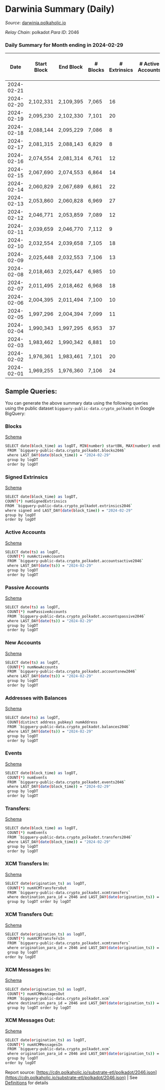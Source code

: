 # Darwinia Summary (Daily)

_Source_: [darwinia.polkaholic.io](https://darwinia.polkaholic.io)

*Relay Chain*: polkadot
*Para ID*: 2046



### Daily Summary for Month ending in 2024-02-29


| Date    | Start Block | End Block | # Blocks | # Extrinsics | # Active Accounts | # Passive Accounts | # New Accounts | # Addresses | # Events  | # Transfers ($USD) | # XCM Transfers In ($USD) | # XCM Transfers Out ($USD) | # XCM In | # XCM Out | Issues |
|---------|-------------|-----------|----------|--------------|-------------------|--------------------|----------------|-------------|-----------|--------------------|---------------------------|----------------------------|----------|-----------|--------|
| 2024-02-21 |  |  |  |  |  |  |  |  |  |   |   |   |  |  |  |
| 2024-02-20 | 2,102,331 | 2,109,395 | 7,065 | 16 |  |  |  | 1,059 | 26,072 | 59  |   |   |  |  |  |
| 2024-02-19 | 2,095,230 | 2,102,330 | 7,101 | 20 |  |  |  | 1,059 | 30,737 | 25  |   |   |  |  |  |
| 2024-02-18 | 2,088,144 | 2,095,229 | 7,086 | 8 |  |  |  | 1,058 | 17,974 | 25  |   |   |  |  |  |
| 2024-02-17 | 2,081,315 | 2,088,143 | 6,829 | 8 |  |  |  | 1,056 | 17,042 | 15  |   |   |  |  |  |
| 2024-02-16 | 2,074,554 | 2,081,314 | 6,761 | 12 |  |  |  | 1,054 | 16,814 | 11  |   |   |  |  |  |
| 2024-02-15 | 2,067,690 | 2,074,553 | 6,864 | 14 |  |  |  | 1,053 | 17,294 | 16  |   |   |  |  |  |
| 2024-02-14 | 2,060,829 | 2,067,689 | 6,861 | 22 |  |  |  | 1,051 | 17,421 | 18  |   |   |  |  |  |
| 2024-02-13 | 2,053,860 | 2,060,828 | 6,969 | 27 |  |  |  | 1,051 | 16,945 | 32  |   |   |  |  |  |
| 2024-02-12 | 2,046,771 | 2,053,859 | 7,089 | 12 |  |  |  | 1,050 | 17,872 | 19  |   |   |  |  |  |
| 2024-02-11 | 2,039,659 | 2,046,770 | 7,112 | 9 |  |  |  | 1,050 | 17,918 | 34  |   |   |  |  |  |
| 2024-02-10 | 2,032,554 | 2,039,658 | 7,105 | 18 |  |  |  | 1,050 | 17,853 | 20  |   |   |  |  |  |
| 2024-02-09 | 2,025,448 | 2,032,553 | 7,106 | 13 |  |  |  | 1,050 | 17,891 | 18  |   |   |  |  |  |
| 2024-02-08 | 2,018,463 | 2,025,447 | 6,985 | 10 |  |  |  | 1,048 | 17,678 | 9  |   |   |  |  |  |
| 2024-02-07 | 2,011,495 | 2,018,462 | 6,968 | 18 |  |  |  | 1,048 | 18,056 | 19  |   |   |  |  |  |
| 2024-02-06 | 2,004,395 | 2,011,494 | 7,100 | 10 |  |  |  | 1,047 | 19,030 | 15  |   |   |  |  |  |
| 2024-02-05 | 1,997,296 | 2,004,394 | 7,099 | 11 |  |  |  | 1,046 | 22,525 | 34  |   |   |  |  |  |
| 2024-02-04 | 1,990,343 | 1,997,295 | 6,953 | 37 |  |  |  | 1,046 | 20,423 | 97  |   |   |  |  |  |
| 2024-02-03 | 1,983,462 | 1,990,342 | 6,881 | 10 |  |  |  | 1,046 | 17,288 | 15  |   |   |  |  |  |
| 2024-02-02 | 1,976,361 | 1,983,461 | 7,101 | 20 |  |  |  | 1,045 | 17,812 | 12  |   |   |  |  |  |
| 2024-02-01 | 1,969,255 | 1,976,360 | 7,106 | 24 |  |  |  | 1,044 | 24,489 | 25  |   |   |  |  |  |

## Sample Queries:
You can generate the above summary data using the following queries using the public dataset `bigquery-public-data.crypto_polkadot` in Google BigQuery:


### Blocks 

[Schema](https://github.com/colorfulnotion/substrate-etl/blob/main/schema/blocks.json)

```bash
SELECT date(block_time) as logDT, MIN(number) startBN, MAX(number) endBN, COUNT(*) numBlocks 
 FROM `bigquery-public-data.crypto_polkadot.blocks2046`  
 where LAST_DAY(date(block_time)) = "2024-02-29" 
 group by logDT 
 order by logDT
```

### Signed Extrinsics 

[Schema](https://github.com/colorfulnotion/substrate-etl/blob/main/schema/extrinsics.json)

```bash
SELECT date(block_time) as logDT, 
COUNT(*) numSignedExtrinsics 
FROM `bigquery-public-data.crypto_polkadot.extrinsics2046`  
where signed and LAST_DAY(date(block_time)) = "2024-02-29" 
group by logDT 
order by logDT
```

### Active Accounts 

[Schema](https://github.com/colorfulnotion/substrate-etl/blob/main/schema/accountsactive.json)

```bash
SELECT date(ts) as logDT, 
 COUNT(*) numActiveAccounts 
 FROM `bigquery-public-data.crypto_polkadot.accountsactive2046` 
 where LAST_DAY(date(ts)) = "2024-02-29" 
 group by logDT 
 order by logDT
```

### Passive Accounts 

[Schema](https://github.com/colorfulnotion/substrate-etl/blob/main/schema/accountspassive.json)

```bash
SELECT date(ts) as logDT, 
 COUNT(*) numPassiveAccounts 
 FROM `bigquery-public-data.crypto_polkadot.accountspassive2046` 
 where LAST_DAY(date(ts)) = "2024-02-29" 
 group by logDT 
 order by logDT
```

### New Accounts 

[Schema](https://github.com/colorfulnotion/substrate-etl/blob/main/schema/accountsnew.json)

```bash
SELECT date(ts) as logDT, 
 COUNT(*) numNewAccounts 
 FROM `bigquery-public-data.crypto_polkadot.accountsnew2046` 
 where LAST_DAY(date(ts)) = "2024-02-29" 
 group by logDT
 order by logDT
```

### Addresses with Balances 

[Schema](https://github.com/colorfulnotion/substrate-etl/blob/main/schema/balances.json)

```bash
SELECT date(ts) as logDT,
 COUNT(distinct address_pubkey) numAddress 
 FROM `bigquery-public-data.crypto_polkadot.balances2046` 
 where LAST_DAY(date(ts)) = "2024-02-29" 
 group by logDT 
 order by logDT
```

### Events 

[Schema](https://github.com/colorfulnotion/substrate-etl/blob/main/schema/events.json)

```bash
SELECT date(block_time) as logDT, 
 COUNT(*) numEvents 
 FROM `bigquery-public-data.crypto_polkadot.events2046` 
 where LAST_DAY(date(block_time)) = "2024-02-29" 
 group by logDT 
 order by logDT
```

### Transfers:

[Schema](https://github.com/colorfulnotion/substrate-etl/blob/main/schema/transfers.json)

```bash
SELECT date(block_time) as logDT, 
 COUNT(*) numEvents 
 FROM `bigquery-public-data.crypto_polkadot.transfers2046` 
 where LAST_DAY(date(block_time)) = "2024-02-29" 
 group by logDT 
 order by logDT
```

### XCM Transfers In: 

[Schema](https://github.com/colorfulnotion/substrate-etl/blob/main/schema/xcmtransfers.json)

```bash
SELECT date(origination_ts) as logDT, 
 COUNT(*) numXCMTransfersOut 
 FROM `bigquery-public-data.crypto_polkadot.xcmtransfers` 
 where destination_para_id = 2046 and LAST_DAY(date(origination_ts)) = "2024-02-29" 
 group by logDT order by logDT
```

### XCM Transfers Out: 

[Schema](https://github.com/colorfulnotion/substrate-etl/blob/main/schema/xcmtransfers.json)

```bash
SELECT date(origination_ts) as logDT, 
 COUNT(*) numXCMTransfersIn 
 FROM `bigquery-public-data.crypto_polkadot.xcmtransfers` 
 where origination_para_id = 2046 and LAST_DAY(date(origination_ts)) = "2024-02-29" 
 group by logDT 
order by logDT
```

### XCM Messages In: 

[Schema](https://github.com/colorfulnotion/substrate-etl/blob/main/schema/xcm.json)

```bash
SELECT date(origination_ts) as logDT, 
 COUNT(*) numXCMMessagesOut 
 FROM `bigquery-public-data.crypto_polkadot.xcm` 
 where destination_para_id = 2046 and LAST_DAY(date(origination_ts)) = "2024-02-29" 
 group by logDT order by logDT
```

### XCM Messages Out: 

[Schema](https://github.com/colorfulnotion/substrate-etl/blob/main/schema/xcm.json)

```bash
SELECT date(origination_ts) as logDT, 
 COUNT(*) numXCMMessagesIn 
 FROM `bigquery-public-data.crypto_polkadot.xcm` 
 where origination_para_id = 2046 and LAST_DAY(date(origination_ts)) = "2024-02-29" 
 group by logDT 
order by logDT
```


Report source: [https://cdn.polkaholic.io/substrate-etl/polkadot/2046.json](https://cdn.polkaholic.io/substrate-etl/polkadot/2046.json) | See [Definitions](/DEFINITIONS.md) for details
